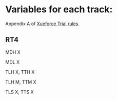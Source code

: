 # Variables for each track:
Appendix A of [Xueforce Trial rules](xueforce_trials.md).

## RT4
MDH X

MDL X

TLH X, TTH X

TLH M, TTM X

TLS X, TTS X
